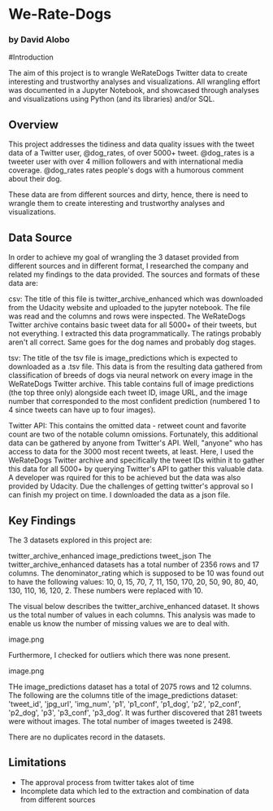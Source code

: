 # We-Rate-Dogs
### by David Alobo

#Introduction

The aim of this project is to wrangle WeRateDogs Twitter data to create interesting and trustworthy analyses and visualizations. All wrangling effort was documented in a Jupyter Notebook, and showcased through analyses and visualizations using Python (and its libraries) and/or SQL.

## Overview

This project addresses the tidiness and data quality issues with the tweet data of a Twitter user, @dog_rates, of over 5000+ tweet. @dog_rates is a tweeter user with over 4 million followers and with international media coverage. @dog_rates rates people's dogs with a humorous comment about their dog.

These data are from different sources and dirty, hence, there is need to wrangle them to create interesting and trustworthy analyses and visualizations.

## Data Source

In order to achieve my goal of wrangling the 3 dataset provided from different sources and in different format, I researched the company and related my findings to the data provided. The sources and formats of these data are:

csv: The title of this file is twitter_archive_enhanced which was downloaded from the Udacity website and uploaded to the jupyter notebook. The file was read and the columns and rows were inspected. The WeRateDogs Twitter archive contains basic tweet data for all 5000+ of their tweets, but not everything. I extracted this data programmatically. The ratings probably aren't all correct. Same goes for the dog names and probably dog stages.

tsv: The title of the tsv file is image_predictions which is expected to downloaded as a .tsv file. This data is from the resulting data gathered from classification of breeds of dogs via neural network on every image in the WeRateDogs Twitter archive. This table contains full of image predictions (the top three only) alongside each tweet ID, image URL, and the image number that corresponded to the most confident prediction (numbered 1 to 4 since tweets can have up to four images).

Twitter API: This contains the omitted data - retweet count and favorite count are two of the notable column omissions. Fortunately, this additional data can be gathered by anyone from Twitter's API. Well, "anyone" who has access to data for the 3000 most recent tweets, at least. Here, I used the WeRateDogs Twitter archive and specifically the tweet IDs within it to gather this data for all 5000+ by querying Twitter's API to gather this valuable data. A developer was rquired for this to be achieved but the data was also provided by Udacity. Due the challenges of getting twitter's approval so I can finish my project on time. I downloaded the data as a json file.

## Key Findings

The 3 datasets explored in this project are:

twitter_archive_enhanced
image_predictions
tweet_json
The twitter_archive_enhanced datasets has a total number of 2356 rows and 17 columns. The denominator_rating which is supposed to be 10 was found out to have the following values: 10, 0, 15, 70, 7, 11, 150, 170, 20, 50, 90, 80, 40, 130, 110, 16, 120, 2. These numbers were replaced with 10.

The visual below describes the twitter_archive_enhanced dataset. It shows us the total number of values in each columns. This analysis was made to enable us know the number of missing values we are to deal with.

image.png

Furthermore, I checked for outliers which there was none present.

image.png

THe image_predictions dataset has a total of 2075 rows and 12 columns. The following are the columns title of the image_predictions dataset: 'tweet_id', 'jpg_url', 'img_num', 'p1', 'p1_conf', 'p1_dog', 'p2', 'p2_conf', 'p2_dog', 'p3', 'p3_conf', 'p3_dog'. It was further discovered that 281 tweets were without images. The total number of images tweeted is 2498.

There are no duplicates record in the datasets.

## Limitations

- The approval process from twitter takes alot of time
- Incomplete data which led to the extraction and combination of data from different sources
